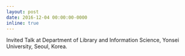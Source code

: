 ```yaml
---
layout: post
date: 2016-12-04 00:00:00-0000
inline: true
---
```


Invited Talk at Department of Library and Information Science, Yonsei University, Seoul, Korea.
